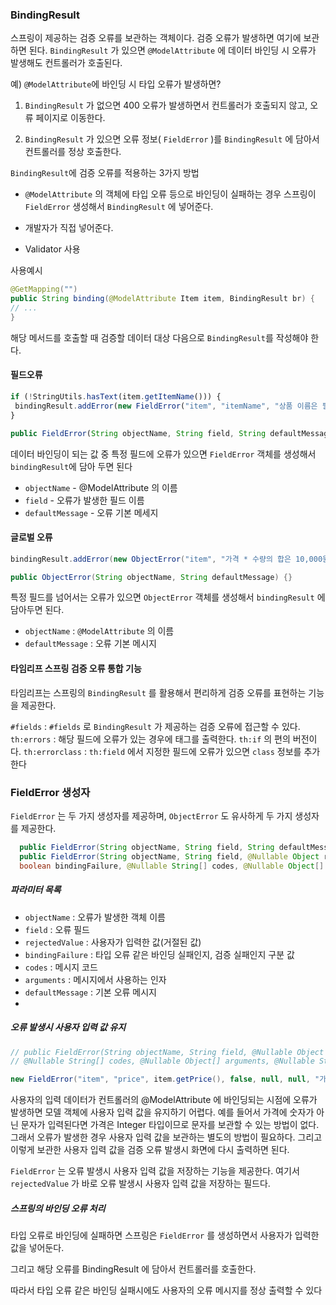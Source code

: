 ### BindingResult

스프링이 제공하는 검증 오류를 보관하는 객체이다. 검증 오류가 발생하면 여기에 보관하면 된다.
`BindingResult` 가 있으면 `@ModelAttribute` 에 데이터 바인딩 시 오류가 발생해도 컨트롤러가 호출된다.

예) `@ModelAttribute`에 바인딩 시 타입 오류가 발생하면?

1) `BindingResult` 가 없으면 400 오류가 발생하면서 컨트롤러가 호출되지 않고, 오류 페이지로 이동한다.

2) `BindingResult` 가 있으면 오류 정보( `FieldError` )를 `BindingResult` 에 담아서 컨트롤러를 정상 호출한다.

`BindingResult`에 검증 오류를 적용하는 3가지 방법
+ `@ModelAttribute` 의 객체에 타입 오류 등으로 바인딩이 실패하는 경우 스프링이 `FieldError` 생성해서 `BindingResult` 에 넣어준다.

+ 개발자가 직접 넣어준다.

+ Validator 사용

사용예시

```java
@GetMapping("")
public String binding(@ModelAttribute Item item, BindingResult br) {
// ...
}
```

해당 메서드를 호출할 때 검증할 데이터 대상 다음으로 `BindingResult`를 작성해야 한다.

#### 필드오류

```jsx
if (!StringUtils.hasText(item.getItemName())) {
 bindingResult.addError(new FieldError("item", "itemName", "상품 이름은 필수입니다."));
}
```

```jsx
public FieldError(String objectName, String field, String defaultMessage) {}
```

데이터 바인딩이 되는 값 중 특정 필드에 오류가 있으면 `FieldError` 객체를 생성해서 `bindingResult`에 담아 두면 된다

- `objectName` - @ModelAttribute 의 이름
- `field` - 오류가 발생한 필드 이름
- `defaultMessage` - 오류 기본 메세지

#### 글로벌 오류

```java
bindingResult.addError(new ObjectError("item", "가격 * 수량의 합은 10,000원 이상이어야 합니다. 현재 값 = " + resultPrice));
```

```java
public ObjectError(String objectName, String defaultMessage) {}
```

특정 필드를 넘어서는 오류가 있으면 `ObjectError` 객체를 생성해서 `bindingResult` 에 담아두면 된다.
+ `objectName` : `@ModelAttribute` 의 이름
+ `defaultMessage` : 오류 기본 메시지


#### 타임리프 스프링 검증 오류 통합 기능

타임리프는 스프링의 `BindingResult` 를 활용해서 편리하게 검증 오류를 표현하는 기능을 제공한다.

`#fields` : `#fields` 로 `BindingResult` 가 제공하는 검증 오류에 접근할 수 있다.
`th:errors` : 해당 필드에 오류가 있는 경우에 태그를 출력한다. `th:if` 의 편의 버전이다.
`th:errorclass` : `th:field` 에서 지정한 필드에 오류가 있으면 `class` 정보를 추가한다


### FieldError 생성자

`FieldError` 는 두 가지 생성자를 제공하며, `ObjectError` 도 유사하게 두 가지 생성자를 제공한다. 

```java
  public FieldError(String objectName, String field, String defaultMessage);
  public FieldError(String objectName, String field, @Nullable Object rejectedValue, 
  boolean bindingFailure, @Nullable String[] codes, @Nullable Object[] arguments, @Nullable String defaultMessage)
```

##### 파라미터 목록
+ `objectName` : 오류가 발생한 객체 이름
+ `field` : 오류 필드
+ `rejectedValue` : 사용자가 입력한 값(거절된 값)
+ `bindingFailure` : 타입 오류 같은 바인딩 실패인지, 검증 실패인지 구분 값
+ `codes` : 메시지 코드
+ `arguments` : 메시지에서 사용하는 인자
+ `defaultMessage` : 기본 오류 메시지
+ 

##### 오류 발생시 사용자 입력 값 유지
```java
// public FieldError(String objectName, String field, @Nullable Object rejectedValue, boolean bindingFailure, 
// @Nullable String[] codes, @Nullable Object[] arguments, @Nullable String defaultMessage)

new FieldError("item", "price", item.getPrice(), false, null, null, "가격은 1,000 ~ 1,000,000 까지 허용합니다.")
```

사용자의 입력 데이터가 컨트롤러의 @ModelAttribute 에 바인딩되는 시점에 오류가 발생하면 모델
객체에 사용자 입력 값을 유지하기 어렵다. 예를 들어서 가격에 숫자가 아닌 문자가 입력된다면 가격은
Integer 타입이므로 문자를 보관할 수 있는 방법이 없다. 그래서 오류가 발생한 경우 사용자 입력 값을
보관하는 별도의 방법이 필요하다. 그리고 이렇게 보관한 사용자 입력 값을 검증 오류 발생시 화면에 다시
출력하면 된다.

`FieldError` 는 오류 발생시 사용자 입력 값을 저장하는 기능을 제공한다.
여기서 `rejectedValue` 가 바로 오류 발생시 사용자 입력 값을 저장하는 필드다.

##### 스프링의 바인딩 오류 처리
타입 오류로 바인딩에 실패하면 스프링은 `FieldError` 를 생성하면서 사용자가 입력한 값을 넣어둔다. 

그리고 해당 오류를 BindingResult 에 담아서 컨트롤러를 호출한다.

따라서 타입 오류 같은 바인딩 실패시에도 사용자의 오류 메시지를 정상 출력할 수 있다

